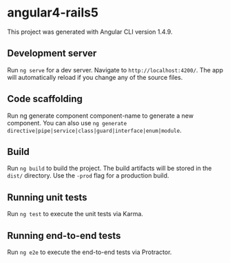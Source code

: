 # angular4-rails5

This project was generated with Angular CLI version 1.4.9.

## Development server

Run ```ng serve``` for a dev server. Navigate to ```http://localhost:4200/```. The app will automatically reload if you change any of the source files.

## Code scaffolding

Run ng generate component component-name to generate a new component. You can also use ```ng generate directive|pipe|service|class|guard|interface|enum|module```.

## Build

Run ```ng build``` to build the project. The build artifacts will be stored in the ```dist/``` directory. Use the ```-prod``` flag for a production build.

## Running unit tests

Run ```ng test``` to execute the unit tests via Karma.

## Running end-to-end tests

Run ```ng e2e``` to execute the end-to-end tests via Protractor.
